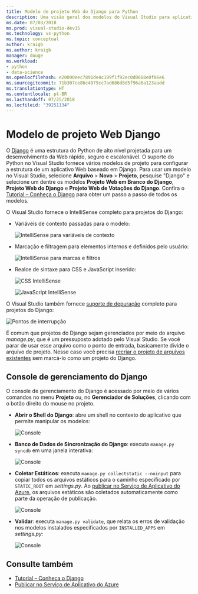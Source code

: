```yaml
---
title: Modelo de projeto Web do Django para Python
description: Uma visão geral dos modelos do Visual Studio para aplicativos Web escritos em Python usando a estrutura Django.
ms.date: 07/03/2018
ms.prod: visual-studio-dev15
ms.technology: vs-python
ms.topic: conceptual
author: kraigb
ms.author: kraigb
manager: douge
ms.workload:
- python
- data-science
ms.openlocfilehash: e20090eec7891de4c199f1f92ec0d0668e0f86e6
ms.sourcegitcommit: 71b307ce86c4079cc7ad686d8d5f96a6a123aadd
ms.translationtype: HT
ms.contentlocale: pt-BR
ms.lasthandoff: 07/25/2018
ms.locfileid: "39251134"
---
```

# <a name="django-web-project-template"></a>Modelo de projeto Web Django

O [Django](https://www.djangoproject.com/) é uma estrutura do Python de alto nível projetada para um desenvolvimento da Web rápido, seguro e escalonável. O suporte do Python no Visual Studio fornece vários modelos de projeto para configurar a estrutura de um aplicativo Web baseado em Django. Para usar um modelo no Visual Studio, selecione **Arquivo** > **Novo** > **Projeto**, pesquise "Django" e selecione um dentre os modelos **Projeto Web em Branco do Django**, **Projeto Web do Django** e **Projeto Web de Votações do Django**. Confira o [Tutorial – Conheça o Django](learn-django-in-visual-studio-step-01-project-and-solution.md) para obter um passo a passo de todos os modelos.

O Visual Studio fornece o IntelliSense completo para projetos do Django:

- Variáveis de contexto passadas para o modelo:

    ![IntelliSense para variáveis de contexto](media/template-django-intellisense.png)

- Marcação e filtragem para elementos internos e definidos pelo usuário:

    ![IntelliSense para marcas e filtros](media/template-django-intellisense-filter.png)

- Realce de sintaxe para CSS e JavaScript inserido:

    ![CSS IntelliSense](media/template-django-intellisense-css.png)

    ![JavaScript IntelliSense](media/template-django-intellisense-js.png)

O Visual Studio também fornece [suporte de depuração](debugging-python-in-visual-studio.md) completo para projetos do Django: 

![Pontos de interrupção](media/template-django-debugging.png)

É comum que projetos do Django sejam gerenciados por meio do arquivo *manage.py*, que é um pressuposto adotado pelo Visual Studio. Se você parar de usar esse arquivo como o ponto de entrada, basicamente divide o arquivo de projeto. Nesse caso você precisa [recriar o projeto de arquivos existentes](managing-python-projects-in-visual-studio.md#create-a-project-from-existing-files) sem marcá-lo como um projeto do Django.

## <a name="django-management-console"></a>Console de gerenciamento do Django

O console de gerenciamento do Django é acessado por meio de vários comandos no menu **Projeto** ou, no **Gerenciador de Soluções**, clicando com o botão direito do mouse no projeto.

- **Abrir o Shell do Django**: abre um shell no contexto do aplicativo que permite manipular os modelos:

    ![Console](media/template-django-console-shell.png)

- **Banco de Dados de Sincronização do Django**: executa `manage.py syncdb` em uma janela interativa:

    ![Console](media/template-django-console-sync-db.png)

- **Coletar Estáticos**: executa `manage.py collectstatic --noinput` para copiar todos os arquivos estáticos para o caminho especificado por `STATIC_ROOT` em *settings.py*. Ao [publicar no Serviço de Aplicativo do Azure](publishing-python-web-applications-to-azure-from-visual-studio.md), os arquivos estáticos são coletados automaticamente como parte da operação de publicação.

    ![Console](media/template-django-console-collect-static.png)

- **Validar**: executa `manage.py validate`, que relata os erros de validação nos modelos instalados especificados por `INSTALLED_APPS` em *settings.py*:

    ![Console](media/template-django-console-validate.png)

## <a name="see-also"></a>Consulte também

- [Tutorial – Conheça o Django](learn-django-in-visual-studio-step-01-project-and-solution.md)
- [Publicar no Serviço de Aplicativo do Azure](publishing-python-web-applications-to-azure-from-visual-studio.md)